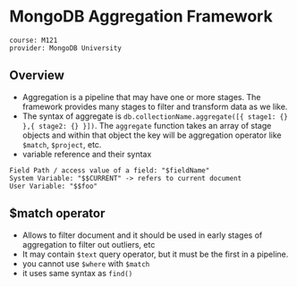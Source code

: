 # MongoDB Aggregation Framework

```
course: M121
provider: MongoDB University
```

## Overview

- Aggregation is a pipeline that may have one or more stages. The framework provides many stages to filter and transform data as we like.
- The syntax of aggregate is `db.collectionName.aggregate([{ stage1: {} },{ stage2: {} }])`. The `aggregate` function takes an array of stage objects and within that object the key will be aggregation operator like `$match`, `$project`, etc.
- variable reference and their syntax

```
Field Path / access value of a field: "$fieldName"
System Variable: "$$CURRENT" -> refers to current document
User Variable: "$$foo"
```

## $match operator

- Allows to filter document and it should be used in early stages of aggregation to filter out outliers, etc
- It may contain `$text` query operator, but it must be the first in a pipeline.
- you cannot use `$where` with `$match`
- it uses same syntax as `find()`
